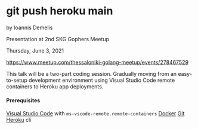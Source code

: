 # git push heroku main

by Ioannis Demelis

Presentation at 2nd SKG Gophers Meetup

Thursday, June 3, 2021

https://www.meetup.com/thessaloniki-golang-meetup/events/278467529

This talk will be a two-part coding session. Gradually moving from an easy-to-setup development environment using Visual Studio Code remote containers to Heroku app deployments.

#### Prerequisites
[Visual Studio Code](https://code.visualstudio.com/) with `ms-vscode-remote.remote-containers`
[Docker](https://www.docker.com/)
[Git](https://git-scm.com/)
[Heroku](https://devcenter.heroku.com/articles/heroku-cli) cli